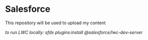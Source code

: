 # Salesforce

This repository will be used to upload my content

*to run LWC locally: sfdx plugins:install @salesforce/lwc-dev-server*
